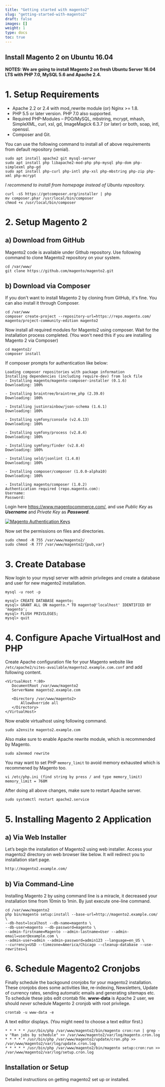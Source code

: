 ```yaml
---
title: "Getting started with magento2"
slug: "getting-started-with-magento2"
draft: false
images: []
weight: 1
type: docs
toc: true
---
```


## Install Magento 2 on Ubuntu 16.04
**NOTES: We are going to install Magento 2 on fresh Ubuntu Server 16.04 LTS with PHP 7.0, MySQL 5.6 and Apache 2.4.**


# 1. Setup Requirements

 - Apache 2.2 or 2.4 with mod_rewrite module (or) Nginx >= 1.8.
 - PHP 5.5 or later version. PHP 7.0 also supported.
 - Required PHP-Modules – PDO/MySQL, mbstring, mcrypt, mhash, SimpleXML, curl, xsl, gd, ImageMagick 6.3.7 (or later) or both, soap, intl, openssl.
 - Composer and Git.

You can use the following command to install all of above requirements from default repository (xenial).

    sudo apt install apache2 git mysql-server
    sudo apt install php libapache2-mod-php php-mysql php-dom php-simplexml php-gd
    sudo apt install php-curl php-intl php-xsl php-mbstring php-zip php-xml php-mcrypt

*I recommend to install from homepage instead of Ubuntu repository.*

    curl -sS https://getcomposer.org/installer | php
    mv composer.phar /usr/local/bin/composer
    chmod +x /usr/local/bin/composer


# 2. Setup Magento 2

## a) Download from GitHub

Magento2 code is available under Github repository. Use following command to clone Magento2 repository on your system.

    cd /var/www/
    git clone https://github.com/magento/magento2.git

## b) Download via Composer

If you don't want to install Magento 2 by cloning from GitHub, it's fine. You can also install it through Composer.

    cd /var/www
    composer create-project --repository-url=https://repo.magento.com/ magento/project-community-edition magento2

Now install all required modules for Magento2 using composer. Wait for the installation process completed. (You won't need this if you are installing Magento 2 via Composer)

    cd magento2/
    composer install

If composer prompts for authentication like below:

    Loading composer repositories with package information
    Installing dependencies (including require-dev) from lock file
    - Installing magento/magento-composer-installer (0.1.6)
    Downloading: 100%
    
    - Installing braintree/braintree_php (2.39.0)
    Downloading: 100%
    
    - Installing justinrainbow/json-schema (1.6.1)
    Downloading: 100%
    
    - Installing symfony/console (v2.6.13)
    Downloading: 100%
    
    - Installing symfony/process (v2.8.4)
    Downloading: 100%
    
    - Installing symfony/finder (v2.8.4)
    Downloading: 100%
    
    - Installing seld/jsonlint (1.4.0)
    Downloading: 100%
    
    - Installing composer/composer (1.0.0-alpha10)
    Downloading: 100%
    
    - Installing magento/composer (1.0.2)
    Authentication required (repo.magento.com):
    Username: 
    Password:

Login here https://www.magentocommerce.com/, and use *Public Key* as ***Username*** and *Private Key* as ***Password***.

[![Magento Authentication Keys][1]][1]

Now set the permissions on files and directories.

    sudo chmod -R 755 /var/www/magento2/
    sudo chmod -R 777 /var/www/magento2/{pub,var}


# 3. Create Database

Now login to your mysql server with admin privileges and create a database and user for new magento2 installation.

    mysql -u root -p
    
    mysql> CREATE DATABASE magento;
    mysql> GRANT ALL ON magento.* TO magento@'localhost' IDENTIFIED BY 'magento';
    mysql> FLUSH PRIVILEGES;
    mysql> quit

# 4. Configure Apache VirtualHost and PHP

Create Apache configuration file for your Magento website like `/etc/apache2/sites-available/magento2.example.com.conf` and add following content.

    <VirtualHost *:80>
       DocumentRoot /var/www/magento2
       ServerName magento2.example.com
       
       <Directory /var/www/magento2>
           AllowOverride all
       </Directory>
    </VirtualHost>

Now enable virtualhost using following command.

    sudo a2ensite magento2.example.com

Also make sure to enable Apache rewrite module, which is recommended by Magento.

    sudo a2enmod rewrite

You may want to set PHP `memory_limit` to avoid memory exhausted which is recommened by Magento too.

    vi /etc/php.ini (find string by press / and type memory_limit)
    memory_limit = 768M

After doing all above changes, make sure to restart Apache server.

    sudo systemctl restart apache2.service

# 5. Installing Magento 2 Application

## a) Via Web Installer

Let’s begin the installation of Magento2 using web installer. Access your magento2 directory on web browser like below. It will redirect you to installation start page.

    http://magento2.example.com/

## b) Via Command-Line

Installing Magento 2 by using command line is a miracle, it decreased your installation time from 10min to 1min. By just execute one-line command.

    cd /var/www/magento2
    php bin/magento setup:install --base-url=http://magento2.example.com/ \
    --db-host=localhost --db-name=magento \
    --db-user=magento --db-password=magento \
    --admin-firstname=Magento --admin-lastname=User --admin-email=user@example.com \
    --admin-user=admin --admin-password=admin123 --language=en_US \
    --currency=USD --timezone=America/Chicago --cleanup-database --use-rewrites=1

# 6. Schedule Magento2 Cronjobs

Finally schedule the backgound cronjobs for your magento2 installation. These cronjobs does some activities like, re-indexing, Newsletters, Update of currency rates, sending automatic emails and generating sitemaps etc. To schedule these jobs edit crontab file. **www-data** is Apache 2 user, we should *never* schedule Magento 2 cronjob with root privilege.

    crontab -u www-data -e

A text editor displays. (You might need to choose a text editor first.)

    * * * * * /usr/bin/php /var/www/magento2/bin/magento cron:run | grep -v "Ran jobs by schedule" >> /var/www/magento2/var/log/magento.cron.log
    * * * * * /usr/bin/php /var/www/magento2/update/cron.php >> /var/www/magento2/var/log/update.cron.log
    * * * * * /usr/bin/php /var/www/magento2/bin/magento setup:cron:run >> /var/www/magento2/var/log/setup.cron.log



  [1]: https://i.stack.imgur.com/Lh41e.png


## Installation or Setup
Detailed instructions on getting magento2 set up or installed.

